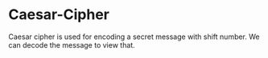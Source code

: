 # Caesar-Cipher
Caesar cipher is used for encoding a secret message with shift number. We can decode the message to view that.
